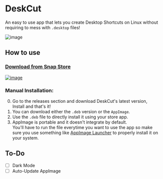 # DeskCut
An easy to use app that lets you create Desktop Shortcuts on Linux without requiring to mess with `.desktop` files!

![image](https://user-images.githubusercontent.com/25067102/152531646-1988e573-bd4d-495b-8d63-de00a3905c29.png)

## How to use
### <a href="https://snapcraft.io/deskcut">Download from Snap Store</a>
<a href="https://snapcraft.io/deskcut">![image](https://user-images.githubusercontent.com/25067102/152558710-383c7826-3f35-4820-a175-1032dde11d29.png)</a>

### Manual Installation:

0. Go to the releases section and download DeskCut's latest version, Install and that's it!   
1. You can download either the `.deb` version or the `AppImage`.   
2. Use the `.deb` file to directly install it using your store app.   
3. AppImage is portable and it doesn't integrate by default.   
You'll have to run the file everytime you want to use the app so make sure you use something like <a href="https://github.com/TheAssassin/AppImageLauncher/releases/">AppImage Launcher</a> to properly install it on your system. 

## To-Do

- [ ] Dark Mode
- [ ] Auto-Update AppImage
